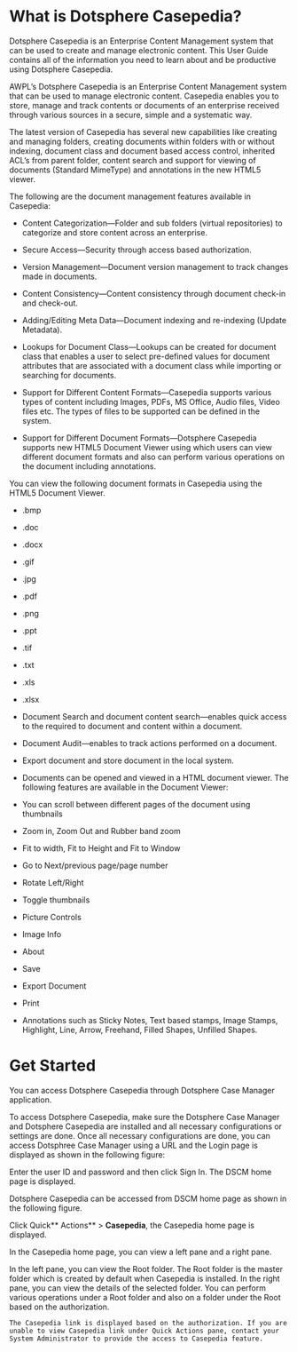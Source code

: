 # What is Dotsphere Casepedia?

Dotsphere Casepedia is an Enterprise Content Management system that can be used to create and manage electronic content. This User Guide contains all of the information you need to learn about and be productive using Dotsphere Casepedia.

AWPL’s Dotsphere Casepedia is an Enterprise Content Management system that can be used to manage electronic content. Casepedia enables you to store, manage and track contents or documents of an enterprise received through various sources in a secure, simple and a systematic way.

The latest version of Casepedia has several new capabilities like creating and managing folders, creating documents within folders with or without indexing, document class and document based access control, inherited ACL’s from parent folder, content search and support for viewing of documents \(Standard MimeType\) and annotations in the new HTML5 viewer.

The following are the document management features available in Casepedia:

* Content Categorization—Folder and sub folders \(virtual repositories\) to categorize and store content across an enterprise.

* Secure Access—Security through access based authorization.

* Version Management—Document version management to track changes made in documents.

* Content Consistency—Content consistency through document check-in and check-out.

* Adding/Editing Meta Data—Document indexing and re-indexing \(Update Metadata\).

* Lookups for Document Class—Lookups can be created for document class that enables a user to select pre-defined values for document attributes that are associated with a document class while importing or searching for documents.

* Support for Different Content Formats—Casepedia supports various types of content including Images, PDFs, MS Office, Audio files, Video files etc. The types of files to be supported can be defined in the system.

* Support for Different Document Formats—Dotsphere Casepedia supports new HTML5 Document Viewer using which users can view different document formats and also can perform various operations on the document including annotations.

You can view the following document formats in Casepedia using the HTML5 Document Viewer.

* .bmp

* .doc

* .docx

* .gif

* .jpg

* .pdf

* .png

* .ppt

* .tif

* .txt

* .xls

* .xlsx

* Document Search and document content search—enables quick access to the required to document and content within a document.

* Document Audit—enables to track actions performed on a document.

* Export document and store document in the local system.

* Documents can be opened and viewed in a HTML document viewer. The following features are available in the Document Viewer:

* You can scroll between different pages of the document using thumbnails

* Zoom in, Zoom Out and Rubber band zoom

* Fit to width, Fit to Height and Fit to Window

* Go to Next/previous page/page number

* Rotate Left/Right

* Toggle thumbnails

* Picture Controls

* Image Info

* About

* Save
* Export Document
* Print
* Annotations such as Sticky Notes, Text based stamps, Image Stamps, Highlight, Line, Arrow, Freehand, Filled Shapes, Unfilled Shapes.

# Get Started

You can access Dotsphere Casepedia through Dotsphere Case Manager application.

To access Dotsphere Casepedia, make sure the Dotsphere Case Manager and Dotsphere Casepedia are installed and all necessary configurations or settings are done. Once all necessary configurations are done, you can access Dotsphree Case Manager using a URL and the Login page is displayed as shown in the following figure:

Enter the user ID and password and then click Sign In. The DSCM home page is displayed.

Dotsphere Casepedia can be accessed from DSCM home page as shown in the following figure.

Click Quick** Actions** &gt; **Casepedia**, the Casepedia home page is displayed.

In the Casepedia home page, you can view a left pane and a right pane.

In the left pane, you can view the Root folder. The Root folder is the master folder which is created by default when Casepedia is installed. In the right pane, you can view the details of the selected folder. You can perform various operations under a Root folder and also on a folder under the Root based on the authorization.

```
The Casepedia link is displayed based on the authorization. If you are unable to view Casepedia link under Quick Actions pane, contact your System Administrator to provide the access to Casepedia feature.
```



